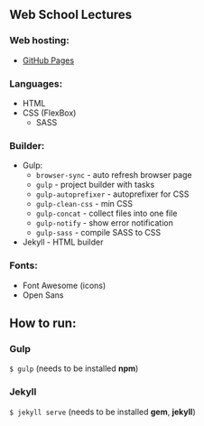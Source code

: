## Web School Lectures

### Web hosting:
- [GitHub Pages](https://pavelgalanin2001.github.io/web-school-lectures/)
  
### Languages:
- HTML
- CSS (FlexBox)
  - SASS

### Builder:
- Gulp:
  - ```browser-sync``` - auto refresh browser page
  - ```gulp``` - project builder with tasks
  - ```gulp-autoprefixer``` - autoprefixer for CSS
  - ```gulp-clean-css``` - min CSS
  - ```gulp-concat``` - collect files into one file
  - ```gulp-notify``` - show error notification
  - ```gulp-sass``` - compile SASS to CSS
- Jekyll - HTML builder

### Fonts:
- Font Awesome (icons)
- Open Sans

## How to run:

### Gulp
```$ gulp```
(needs to be installed <strong>npm</strong>)

### Jekyll
```$ jekyll serve```
(needs to be installed <strong>gem</strong>, <strong>jekyll</strong>)
